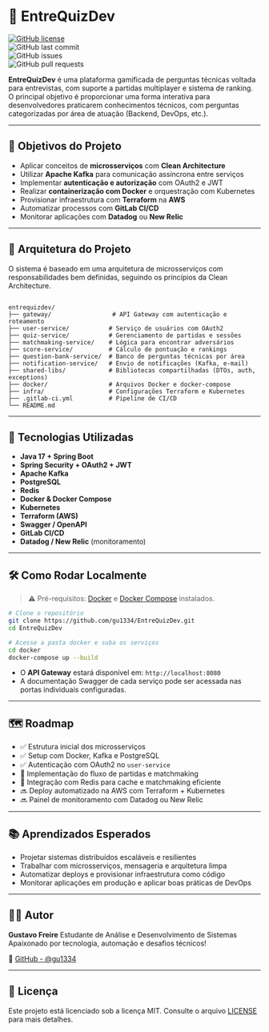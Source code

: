 
# 🧠 EntreQuizDev

[![GitHub license](https://img.shields.io/github/license/gu1334/EntreQuizDev)](https://github.com/gu1334/EntreQuizDev/blob/main/LICENSE)  
![GitHub last commit](https://img.shields.io/github/last-commit/gu1334/EntreQuizDev)  
![GitHub issues](https://img.shields.io/github/issues/gu1334/EntreQuizDev)  
![GitHub pull requests](https://img.shields.io/github/issues-pr/gu1334/EntreQuizDev)

**EntreQuizDev** é uma plataforma gamificada de perguntas técnicas voltada para entrevistas, com suporte a partidas multiplayer e sistema de ranking.  
O principal objetivo é proporcionar uma forma interativa para desenvolvedores praticarem conhecimentos técnicos, com perguntas categorizadas por área de atuação (Backend, DevOps, etc.).

---


## 🎯 Objetivos do Projeto

- Aplicar conceitos de **microsserviços** com **Clean Architecture**
- Utilizar **Apache Kafka** para comunicação assíncrona entre serviços
- Implementar **autenticação e autorização** com OAuth2 e JWT
- Realizar **containerização com Docker** e orquestração com Kubernetes
- Provisionar infraestrutura com **Terraform** na **AWS**
- Automatizar processos com **GitLab CI/CD**
- Monitorar aplicações com **Datadog** ou **New Relic**

---

## 🧱 Arquitetura do Projeto

O sistema é baseado em uma arquitetura de microsserviços com responsabilidades bem definidas, seguindo os princípios da Clean Architecture.

```

entrequizdev/
├── gateway/                 # API Gateway com autenticação e roteamento
├── user-service/           # Serviço de usuários com OAuth2
├── quiz-service/           # Gerenciamento de partidas e sessões
├── matchmaking-service/    # Lógica para encontrar adversários
├── score-service/          # Cálculo de pontuação e rankings
├── question-bank-service/  # Banco de perguntas técnicas por área
├── notification-service/   # Envio de notificações (Kafka, e-mail)
├── shared-libs/            # Bibliotecas compartilhadas (DTOs, auth, exceptions)
├── docker/                 # Arquivos Docker e docker-compose
├── infra/                  # Configurações Terraform e Kubernetes
├── .gitlab-ci.yml          # Pipeline de CI/CD
└── README.md

````

---

## 🚀 Tecnologias Utilizadas

- **Java 17 + Spring Boot**
- **Spring Security + OAuth2 + JWT**
- **Apache Kafka**
- **PostgreSQL**
- **Redis**
- **Docker & Docker Compose**
- **Kubernetes**
- **Terraform (AWS)**
- **Swagger / OpenAPI**
- **GitLab CI/CD**
- **Datadog / New Relic** (monitoramento)

---

## 🛠️ Como Rodar Localmente

> ⚠️ Pré-requisitos: [Docker](https://docs.docker.com/get-docker/) e [Docker Compose](https://docs.docker.com/compose/install/) instalados.

```bash
# Clone o repositório
git clone https://github.com/gu1334/EntreQuizDev.git
cd EntreQuizDev

# Acesse a pasta docker e suba os serviços
cd docker
docker-compose up --build
````

* O **API Gateway** estará disponível em: `http://localhost:8080`
* A documentação Swagger de cada serviço pode ser acessada nas portas individuais configuradas.

---

## 🗺️ Roadmap

* ✅ Estrutura inicial dos microsserviços
* ✅ Setup com Docker, Kafka e PostgreSQL
* ✅ Autenticação com OAuth2 no `user-service`
* 🔄 Implementação do fluxo de partidas e matchmaking
* 🔄 Integração com Redis para cache e matchmaking eficiente
* 🔜 Deploy automatizado na AWS com Terraform + Kubernetes
* 🔜 Painel de monitoramento com Datadog ou New Relic

---

## 📚 Aprendizados Esperados

* Projetar sistemas distribuídos escaláveis e resilientes
* Trabalhar com microsserviços, mensageria e arquitetura limpa
* Automatizar deploys e provisionar infraestrutura como código
* Monitorar aplicações em produção e aplicar boas práticas de DevOps

---

## 👨‍💻 Autor

**Gustavo Freire**
Estudante de Análise e Desenvolvimento de Sistemas
Apaixonado por tecnologia, automação e desafios técnicos!

🔗 [GitHub - @gu1334](https://github.com/gu1334)

---

## 📝 Licença

Este projeto está licenciado sob a licença MIT. Consulte o arquivo [LICENSE](https://github.com/gu1334/EntreQuizDev/blob/main/LICENSE) para mais detalhes.


